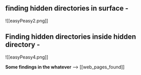 ## finding hidden directories in surface - 
![[easyPeasy2.png]]

## Finding hidden directories inside hidden directory - 
![[easyPeasy4.png]]

**Some findings in the whatever** --> [[web_pages_found]]